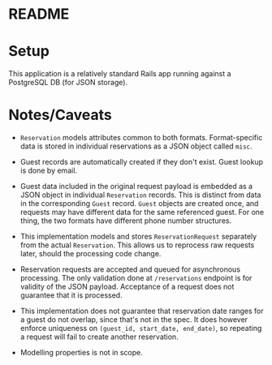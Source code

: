 # README

# Setup

This application is a relatively standard Rails app running against a PostgreSQL DB (for JSON storage).

# Notes/Caveats

* `Reservation` models attributes common to both formats. Format-specific data is stored in individual reservations as a JSON object called `misc`.

* Guest records are automatically created if they don't exist. Guest lookup is done by email.

* Guest data included in the original request payload is embedded as a JSON object in individual `Reservation` records. This is distinct from data in the corresponding `Guest` record. `Guest` objects are created once, and requests may have different data for the same referenced guest. For one thing, the two formats have different phone number structures.

* This implementation models and stores `ReservationRequest` separately from the actual `Reservation`. This allows us to reprocess raw requests later, should the processing code change.

* Reservation requests are accepted and queued for asynchronous processing. The only validation done at `/reservations` endpoint is for validity of the JSON payload. Acceptance of a request does not guarantee that it is processed.

* This implementation does not guarantee that reservation date ranges for a guest do not overlap, since that's not in the spec. It does however enforce uniqueness on `(guest_id, start_date, end_date)`, so repeating a request will fail to create another reservation.

* Modelling properties is not in scope.